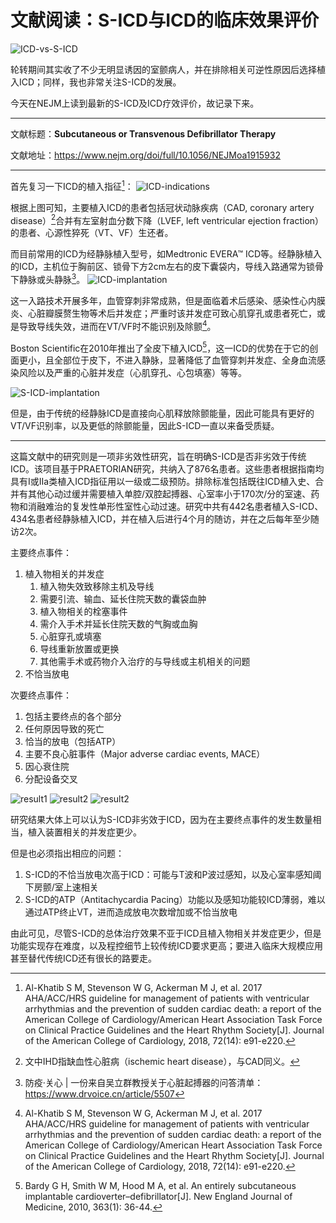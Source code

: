 # 文献阅读：S-ICD与ICD的临床效果评价


![ICD-vs-S-ICD](0000.jpg)

轮转期间其实收了不少无明显诱因的室颤病人，并在排除相关可逆性原因后选择植入ICD；同样，我也非常关注S-ICD的发展。

今天在NEJM上读到最新的S-ICD及ICD疗效评价，故记录下来。

***

文献标题：**Subcutaneous or Transvenous Defibrillator Therapy**

文献地址：<https://www.nejm.org/doi/full/10.1056/NEJMoa1915932>

***

首先复习一下ICD的植入指征[^1]：
![ICD-indications](0001.jpg "根据2018年AHA/ACC/HRS指南制作的简明指征")

根据上图可知，主要植入ICD的患者包括冠状动脉疾病（CAD, coronary artery disease）[^2]合并有左室射血分数下降（LVEF, left ventricular ejection fraction）的患者、心源性猝死（VT、VF）生还者。

而目前常用的ICD为经静脉植入型号，如Medtronic EVERA™ ICD等。经静脉植入的ICD，主机位于胸前区、锁骨下方2cm左右的皮下囊袋内，导线入路通常为锁骨下静脉或头静脉[^3]。
![ICD-implantation](0002.jpg "ICD或单腔起搏器常用入路")

这一入路技术开展多年，血管穿刺非常成熟，但是面临着术后感染、感染性心内膜炎、心脏瓣膜赘生物等术后并发症；严重时该并发症可致心肌穿孔或患者死亡，或是导致导线失效，进而在VT/VF时不能识别及除颤[^1]。

Boston Scientific在2010年推出了全皮下植入ICD[^4]，这一ICD的优势在于它的创面更小，且全部位于皮下，不进入静脉，显著降低了血管穿刺并发症、全身血流感染风险以及严重的心脏并发症（心肌穿孔、心包填塞）等等。

![S-ICD-implantation](0003.jpg "S-ICD的4种入路")

但是，由于传统的经静脉ICD是直接向心肌释放除颤能量，因此可能具有更好的VT/VF识别率，以及更低的除颤能量，因此S-ICD一直以来备受质疑。

***

这篇文献中的研究则是一项非劣效性研究，旨在明确S-ICD是否非劣效于传统ICD。该项目基于PRAETORIAN研究，共纳入了876名患者。这些患者根据指南均具有I或IIa类植入ICD指征用以一级或二级预防。排除标准包括既往ICD植入史、合并有其他心动过缓并需要植入单腔/双腔起搏器、心室率小于170次/分的室速、药物和消融难治的复发性单形性室性心动过速。研究中共有442名患者植入S-ICD、434名患者经静脉植入ICD，并在植入后进行4个月的随访，并在之后每年至少随访2次。

主要终点事件：
1. 植入物相关的并发症
   1. 植入物失效致移除主机及导线
   2. 需要引流、输血、延长住院天数的囊袋血肿
   3. 植入物相关的栓塞事件
   4. 需介入手术并延长住院天数的气胸或血胸
   5. 心脏穿孔或填塞
   6. 导线重新放置或更换
   7. 其他需手术或药物介入治疗的与导线或主机相关的问题
2. 不恰当放电

次要终点事件：
1. 包括主要终点的各个部分
2. 任何原因导致的死亡
3. 恰当的放电（包括ATP）
4. 主要不良心脏事件（Major adverse cardiac events, MACE）
5. 因心衰住院
6. 分配设备交叉

![result1](0004.jpg)
![result2](0005.jpg "主要终点事件")
![result2](0005.jpg "次要终点事件")

研究结果大体上可以认为S-ICD非劣效于ICD，因为在主要终点事件的发生数量相当，植入装置相关的并发症更少。

但是也必须指出相应的问题：
1. S-ICD的不恰当放电次高于ICD：可能与T波和P波过感知，以及心室率感知阈下房颤/室上速相关
2. S-ICD的ATP（Antitachycardia Pacing）功能以及感知功能较ICD薄弱，难以通过ATP终止VT，进而造成放电次数增加或不恰当放电

由此可见，尽管S-ICD的总体治疗效果不亚于ICD且植入物相关并发症更少，但是功能实现存在难度，以及程控细节上较传统ICD要求更高；要进入临床大规模应用甚至替代传统ICD还有很长的路要走。

[^1]: Al-Khatib S M, Stevenson W G, Ackerman M J, et al. 2017 AHA/ACC/HRS guideline for management of patients with ventricular arrhythmias and the prevention of sudden cardiac death: a report of the American College of Cardiology/American Heart Association Task Force on Clinical Practice Guidelines and the Heart Rhythm Society[J]. Journal of the American College of Cardiology, 2018, 72(14): e91-e220.

[^2]: 文中IHD指缺血性心脏病（ischemic heart disease），与CAD同义。

[^3]: 防疫·关心 | 一份来自吴立群教授关于心脏起搏器的问答清单：<https://www.drvoice.cn/article/5507>

[^4]: Bardy G H, Smith W M, Hood M A, et al. An entirely subcutaneous implantable cardioverter–defibrillator[J]. New England Journal of Medicine, 2010, 363(1): 36-44.

